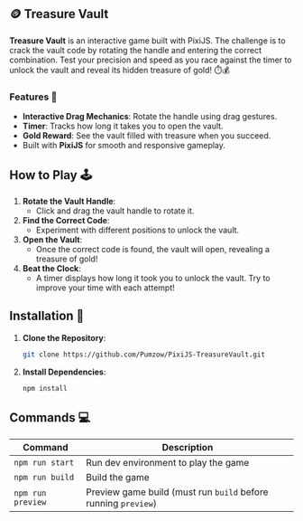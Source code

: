 ## 🪙 Treasure Vault
**Treasure Vault** is an interactive game built with PixiJS. The challenge is to crack the vault code by rotating the handle and entering the correct combination. Test your precision and speed as you race against the timer to unlock the vault and reveal its hidden treasure of gold! ⏱️💰

### Features 🔮

- **Interactive Drag Mechanics**: Rotate the handle using drag gestures.
- **Timer**: Tracks how long it takes you to open the vault.
- **Gold Reward**: See the vault filled with treasure when you succeed.
- Built with **PixiJS** for smooth and responsive gameplay.

   
## How to Play 🕹

1. **Rotate the Vault Handle**:
    - Click and drag the vault handle to rotate it.
2. **Find the Correct Code**:
    - Experiment with different positions to unlock the vault.
3. **Open the Vault**:
    - Once the correct code is found, the vault will open, revealing a treasure of gold!
4. **Beat the Clock**:
    - A timer displays how long it took you to unlock the vault. Try to improve your time with each attempt!

## Installation 🧰

1. **Clone the Repository**:
   ```bash
   git clone https://github.com/Pumzow/PixiJS-TreasureVault.git
   ```
2. **Install Dependencies**:
   ```bash
   npm install
   ```
## Commands 💻

| Command           | Description                                                          |
| ----------------- | -------------------------------------------------------------------- |
| `npm run start`   | Run dev environment to play the game                                                       |
| `npm run build`   | Build the game                                        |
| `npm run preview` | Preview game build (must run `build` before running `preview`) |

